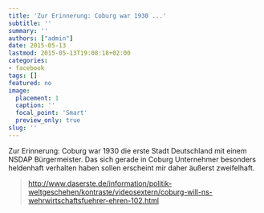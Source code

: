 ```yaml
---
title: 'Zur Erinnerung: Coburg war 1930 ...'
subtitle: ''
summary: ''
authors: ["admin"]
date: 2015-05-13
lastmod: 2015-05-13T19:08:18+02:00
categories:
- facebook
tags: []
featured: no
image:
  placement: 1
  caption: ''
  focal_point: 'Smart'
  preview_only: true
slug: ''
---
```

Zur Erinnerung: Coburg war 1930 die erste Stadt Deutschland mit einem NSDAP Bürgermeister. Das sich gerade in Coburg Unternehmer besonders heldenhaft verhalten haben sollen erscheint mir daher äußerst zweifelhaft.
> http://www.daserste.de/information/politik-weltgeschehen/kontraste/videosextern/coburg-will-ns-wehrwirtschaftsfuehrer-ehren-102.html


